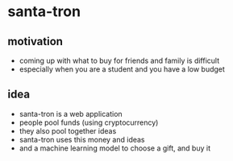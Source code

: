 # santa-tron
## motivation
- coming up with what to buy for friends and family is difficult
- especially when you are a student and you have a low budget

## idea
- santa-tron is a web application
- people pool funds (using cryptocurrency)
- they also pool together ideas
- santa-tron uses this money and ideas
- and a machine learning model to choose a gift, and buy it
